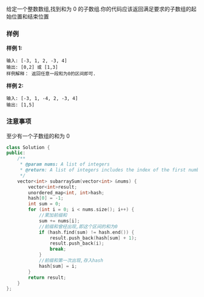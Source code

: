给定一个整数数组,找到和为 0 的子数组.你的代码应该返回满足要求的子数组的起始位置和结束位置

### 样例

**样例 1:**

```
输入: [-3, 1, 2, -3, 4]
输出: [0,2] 或 [1,3]	
样例解释： 返回任意一段和为0的区间即可.
```

**样例 2:**

```
输入: [-3, 1, -4, 2, -3, 4]
输出: [1,5]
```

### 注意事项

至少有一个子数组的和为 0

```cpp
class Solution {
public:
    /**
     * @param nums: A list of integers
     * @return: A list of integers includes the index of the first number and the index of the last number
     */
    vector<int> subarraySum(vector<int> &nums) {
		vector<int>result;
		unordered_map<int, int>hash;
		hash[0] = -1;
		int sum = 0;
		for (int i = 0; i < nums.size(); i++) {
			//累加前缀和
			sum += nums[i];
			//前缀和曾经出现,即这个区间的和为0
			if (hash.find(sum) != hash.end()) {
				result.push_back(hash[sum] + 1);
				result.push_back(i);
				break;
			}
			//前缀和第一次出现,存入hash
			hash[sum] = i;
		}
		return result;
    }
};
```

